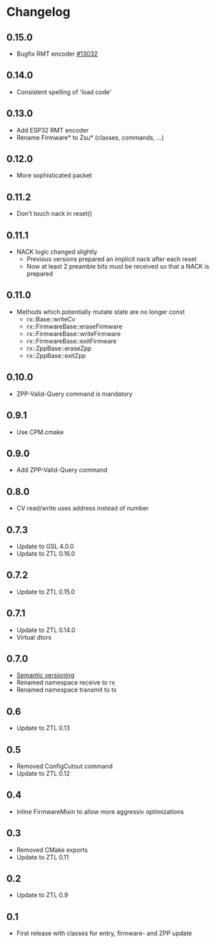 # Changelog

## 0.15.0
- Bugfix RMT encoder [#13032](https://github.com/espressif/esp-idf/issues/13032)

## 0.14.0
- Consistent spelling of 'load code'

## 0.13.0
- Add ESP32 RMT encoder
- Rename Firmware* to Zsu* (classes, commands, ...)

## 0.12.0
- More sophisticated packet

## 0.11.2
- Don't touch nack in reset()

## 0.11.1
- NACK logic changed slightly
  - Previous versions prepared an implicit nack after each reset
  - Now at least 2 preamble bits must be received so that a NACK is prepared

## 0.11.0
- Methods which potentially mutate state are no longer const
  - rx::Base::writeCv
  - rx::FirmwareBase::eraseFirmware
  - rx::FirmwareBase::writeFirmware
  - rx::FirmwareBase::exitFirmware
  - rx::ZppBase::eraseZpp
  - rx::ZppBase::exitZpp

## 0.10.0
- ZPP-Valid-Query command is mandatory

## 0.9.1
- Use CPM.cmake

## 0.9.0
- Add ZPP-Valid-Query command

## 0.8.0
- CV read/write uses address instead of number

## 0.7.3
- Update to GSL 4.0.0
- Update to ZTL 0.16.0

## 0.7.2
- Update to ZTL 0.15.0

## 0.7.1
- Update to ZTL 0.14.0
- Virtual dtors

## 0.7.0
- [Semantic versioning](https://semver.org)
- Renamed namespace receive to rx
- Renamed namespace transmit to tx

## 0.6
- Update to ZTL 0.13

## 0.5
- Removed ConfigCutout command
- Update to ZTL 0.12

## 0.4
- Inline FirmwareMixin to allow more aggressiv optimizations

## 0.3
- Removed CMake exports
- Update to ZTL 0.11

## 0.2
- Update to ZTL 0.9

## 0.1
- First release with classes for entry, firmware- and ZPP update